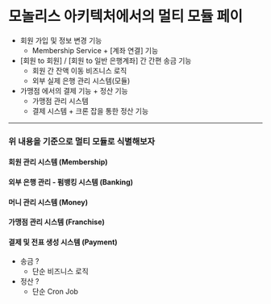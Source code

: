# 모놀리스 아키텍처에서의 멀티 모듈 페이

- 회원 가입 및 정보 변경 기능
    - Membership Service + [계좌 연결] 기능
- [회원 to 회원] / [회원 to 일반 은행계좌] 간 간편 송금 기능
    - 회원 간 잔액 이동 비즈니스 로직
    - 외부 실제 은행 관리 시스템(모듈)
- 가맹점 에서의 결제 기능 + 정산 기능
    - 가맹점 관리 시스템
    - 결제 시스템 + 크론 잡을 통한 정산 기능

---

### 위 내용을 기준으로 멀티 모듈로 식별해보자

#### 회원 관리 시스템 (Membership)

#### 외부 은행 관리 - 펌뱅킹 시스템 (Banking)

#### 머니 관리 시스템 (Money)

#### 가맹점 관리 시스템 (Franchise)

#### 결제 및 전표 생성 시스템 (Payment)

- 송금 ?
    - 단순 비즈니스 로직
- 정산 ?
    - 단순 Cron Job


